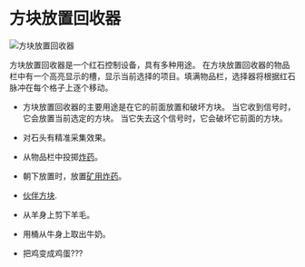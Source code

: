 # 方块放置回收器

![方块放置回收器](block:betterwithmods:block_dispenser)

方块放置回收器是一个红石控制设备，具有多种用途。
在方块放置回收器的物品栏中有一个高亮显示的槽，显示当前选择的项目。填满物品栏，选择器将根据红石脉冲在每个格子上逐个移动。

* 方块放置回收器的主要用途是在它的前面放置和破坏方块。
当它收到信号时，它会放置当前选定的方块。
当它失去这个信号时，它会破坏它前面的方块。

* 对石头有精准采集效果。

* 从物品栏中投掷[炸药](../items/dynamite.md)。  

* 朝下放置时，放置[矿用炸药](mining_charge.md)。

* [伙伴方块](companion_cube.md).

* 从羊身上剪下羊毛。

* 用桶从牛身上取出牛奶。

* 把鸡变成鸡蛋???
